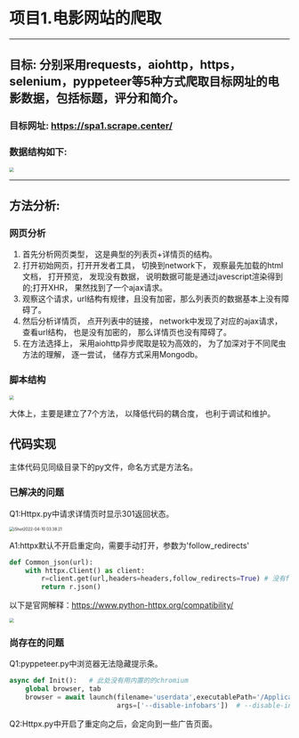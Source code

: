 # 项目1.电影网站的爬取

***

## 目标: 分别采用requests，aiohttp，https，selenium，pyppeteer等5种方式爬取目标网址的电影数据，包括标题，评分和简介。

### 目标网址: https://spa1.scrape.center/

### 数据结构如下:

 <img src="https://cthousand-pic-save.oss-cn-hangzhou.aliyuncs.com/img/202204100244113.png" style="zoom:50%;" />

---

## 方法分析:

### 网页分析

1. 首先分析网页类型， 这是典型的列表页+详情页的结构。
2. 打开初始网页，打开开发者工具， 切换到network下， 观察最先加载的html文档， 打开预览， 发现没有数据， 说明数据可能是通过javescript渲染得到的;打开XHR， 果然找到了一个ajax请求。
3. 观察这个请求，url结构有规律，且没有加密，那么列表页的数据基本上没有障碍了。
4. 然后分析详情页， 点开列表中的链接， network中发现了对应的ajax请求， 查看url结构， 也是没有加密的， 那么详情页也没有障碍了。
5. 在方法选择上， 采用aiohttp异步爬取是较为高效的， 为了加深对于不同爬虫方法的理解， 逐一尝试， 储存方式采用Mongodb。

### 脚本结构 

 <img src="https://cthousand-pic-save.oss-cn-hangzhou.aliyuncs.com/img/202204100245798.png" style="zoom:50%;" />

大体上，主要是建立了7个方法， 以降低代码的耦合度， 也利于调试和维护。

## 代码实现

主体代码见同级目录下的py文件，命名方式是方法名。

### 已解决的问题

Q1:Httpx.py中请求详情页时显示301返回状态。

 <img src="https://cthousand-pic-save.oss-cn-hangzhou.aliyuncs.com/img/202204100339926.png" alt="iShot2022-04-10 03.38.21" style="zoom:50%;" />

A1:httpx默认不开启重定向，需要手动打开，参数为'follow_redirects'

```python
def Common_json(url):  
    with httpx.Client() as client: 
        r=client.get(url,headers=headers,follow_redirects=True) # 没有follow_redirects 则显示301报错,网页被永久移除,于是开启了重定向，但很容易定向到一些广告之类的网址。
        return r.json()
```

以下是官网解释：https://www.python-httpx.org/compatibility/

 <img src="https://cthousand-pic-save.oss-cn-hangzhou.aliyuncs.com/img/202204100357928.png" style="zoom:50%;" />

### 尚存在的问题

Q1:pyppeteer.py中浏览器无法隐藏提示条。

```python
async def Init():   # 此处没有用内置的的chromium
    global browser, tab
    browser = await launch(filename='userdata',executablePath='/Applications/Google Chrome.app/Contents/MacOS/Google Chrome',headless=False,
                           args=['--disable-infobars'])  # --disable-infobars隐藏提示条,但实测下来没有用,可能是因为指定了浏览器,自带的chromium则没有这个问题，但很容易崩溃。
```

Q2:Httpx.py中开启了重定向之后，会定向到一些广告页面。


